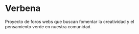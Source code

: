 # Verbena
Proyecto de foros webs que buscan fomentar la creatividad y el pensamiento verde en nuestra comunidad.
